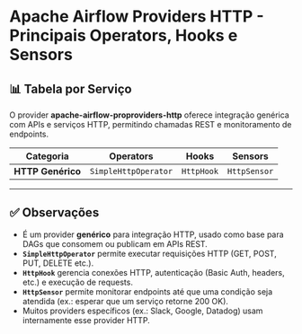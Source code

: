 # Apache Airflow Providers HTTP - Principais Operators, Hooks e Sensors

## 📊 Tabela por Serviço

O provider **apache-airflow-proproviders-http** oferece integração genérica com APIs e serviços HTTP, permitindo chamadas REST e monitoramento de endpoints.

| Categoria | Operators | Hooks | Sensors |
|-----------|-----------|-------|---------|
| **HTTP Genérico** | `SimpleHttpOperator` | `HttpHook` | `HttpSensor` |

---

## ✅ Observações
- É um provider **genérico** para integração HTTP, usado como base para DAGs que consomem ou publicam em APIs REST.
- **`SimpleHttpOperator`** permite executar requisições HTTP (GET, POST, PUT, DELETE etc.).
- **`HttpHook`** gerencia conexões HTTP, autenticação (Basic Auth, headers, etc.) e execução de requests.
- **`HttpSensor`** permite monitorar endpoints até que uma condição seja atendida (ex.: esperar que um serviço retorne 200 OK).
- Muitos providers específicos (ex.: Slack, Google, Datadog) usam internamente esse provider HTTP.